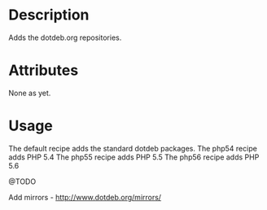 Description
===========

Adds the dotdeb.org repositories.

Attributes
==========

None as yet.

Usage
=====

The default recipe adds the standard dotdeb packages.
The php54 recipe adds PHP 5.4
The php55 recipe adds PHP 5.5
The php56 recipe adds PHP 5.6

@TODO

Add mirrors - http://www.dotdeb.org/mirrors/
